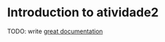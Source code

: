 # Introduction to atividade2

TODO: write [great documentation](http://jacobian.org/writing/what-to-write/)
